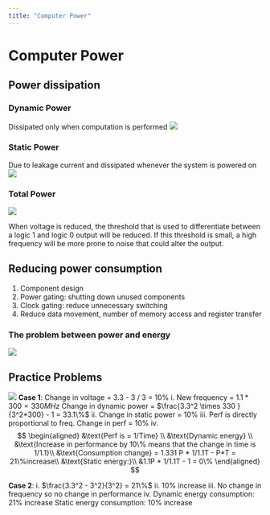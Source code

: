 ```yaml
---
title: "Computer Power"
---
```

# Computer Power
## Power dissipation
### Dynamic Power
Dissipated only when computation is performed
![](https://i.imgur.com/2gdh0rR.png)
### Static Power
Due to leakage current and dissipated whenever the system is powered on
![](https://i.imgur.com/F74nRcy.png)
### Total Power
![](https://i.imgur.com/mqmylWP.png)

When voltage is reduced, the threshold that is used to differentiate between a logic 1 and logic 0 output will be reduced. If this threshold is small, a high frequency will be more prone to noise that could alter the output.
## Reducing power consumption
1. Component design
2. Power gating: shutting down unused components
3. Clock gating: reduce unnecessary switching
4. Reduce data movement, number of memory access and register transfer
### The problem between power and energy
![](https://i.imgur.com/89jDDi7.png)
## Practice Problems
![](https://lh3.googleusercontent.com/Sf-kXoA3oxFIRLiK1iNx2GDOwkOTj2jqEnJ8UDBHWEv6oNce1CIu5uc08o4DdkXaCwpQxbFF3G5NlKheJgCumElgdgDplXXXZRCgFGKdiXR_7IuC7SSEHvfjR0TXkCh2c3dC9Z2QoZl99jgrz6B0Cg0)
__Case 1__:
Change in voltage = 3.3 - 3 / 3 = 10%
i. 
New frequency = $1.1 * 300 = 330 MHz$
Change in dynamic power = $\frac{3.3^2 \times 330 }{3^2*300} - 1 = 33.1\%$
ii. Change in static power = 10%
iii. Perf is directly proportional to freq. Change in perf = 10%
iv.
$$
\begin{aligned}
&\text{Perf is = 1/Time} \\
&\text{Dynamic energy} \\
&\text{Increase in performance by 10\% means that the change in time is 1/1.1}\\
&\text{Consumption change} = 1.331 P * 1/1.1T - P*T = 21\%increase\\ 
&\text{Static energy:}\\
&1.1P * 1/1.1T - 1 = 0\%
\end{aligned}
$$

__Case 2__:
i. $\frac{3.3^2 - 3^2}{3^2} = 21\%$
ii. 10% increase
iii. No change in frequency so no change in performance
iv. 
Dynamic energy consumption: 21% increase
Static energy consumption: 10% increase
